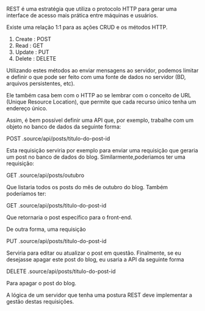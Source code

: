 REST é uma estratégia que utiliza o protocolo HTTP para gerar uma interface de acesso
mais prática entre máquinas e usuários.

Existe uma relação 1:1 para as ações CRUD e os métodos HTTP.

1) Create : POST
2) Read : GET
3) Update : PUT
4) Delete : DELETE

Utilizando estes métodos ao enviar mensagens ao servidor, podemos limitar e definir o
que pode ser feito com uma fonte de dados no servidor (BD, arquivos persistentes, etc).

Ele também casa bem com o HTTP ao se lembrar com o conceito de URL (Unique Resource Location),
que permite que cada recurso único tenha um endereço único.

Assim, é bem possível definir uma API que, por exemplo, trabalhe com um objeto no banco de dados
da seguinte forma:

POST .source/api/posts/titulo-do-post-id

Esta requisição serviria por exemplo para enviar uma requisição que geraria um post no banco de
dados do blog. Similarmente,poderiamos ter uma requisição:

GET .source/api/posts/outubro

Que listaria todos os posts do mês de outubro do blog. Também poderíamos ter:

GET .source/api/posts/titulo-do-post-id

Que retornaria o post específico para o front-end.

De outra forma, uma requisição

PUT .source/api/posts/titulo-do-post-id

Serviria para editar ou atualizar o post em questão. Finalmente, se eu desejasse apagar este post
do blog, eu usaria a API da seguinte forma

DELETE .source/api/posts/titulo-do-post-id

Para apagar o post do blog.

A lógica de um servidor que tenha uma postura REST deve implementar a gestão destas requisições.